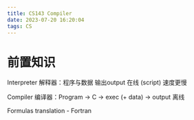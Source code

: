 ```yaml
---
title: CS143 Compiler
date: 2023-07-20 16:20:04 
tags: CS
---
```


# 前置知识

Interpreter 解释器：程序与数据 输出output 在线 (script) 速度更慢

Compiler 编译器：Program -> C -> exec (+ data) -> output 离线

Formulas translation - Fortran

